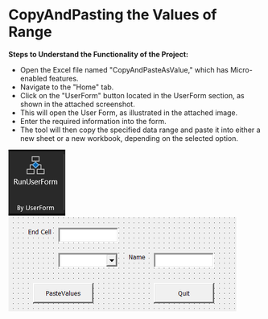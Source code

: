 # CopyAndPasting the Values of Range

**Steps to Understand the Functionality of the Project:**

 - Open the Excel file named "CopyAndPasteAsValue," which has Micro-enabled features.
 - Navigate to the "Home" tab.
 - Click on the "UserForm" button located in the UserForm section, as shown in the attached screenshot.
 - This will open the User Form, as illustrated in the attached image.
 - Enter the required information into the form.
 - The tool will then copy the specified data range and paste it into either a new sheet or a new workbook, depending on the selected option.

![alt text](UserFormButton.png)
![alt text](UserForm.png)
